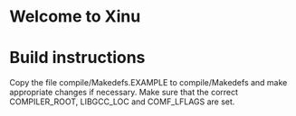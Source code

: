 # Welcome to Xinu

# Build instructions

Copy the file compile/Makedefs.EXAMPLE to compile/Makedefs and make appropriate changes if necessary.  Make sure that the correct COMPILER_ROOT, LIBGCC_LOC and COMF_LFLAGS are set.


